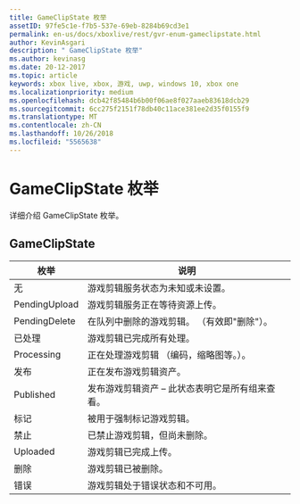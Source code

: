 ```yaml
---
title: GameClipState 枚举
assetID: 97fe5c1e-f7b5-537e-69eb-8284b69cd3e1
permalink: en-us/docs/xboxlive/rest/gvr-enum-gameclipstate.html
author: KevinAsgari
description: " GameClipState 枚举"
ms.author: kevinasg
ms.date: 20-12-2017
ms.topic: article
keywords: xbox live, xbox, 游戏, uwp, windows 10, xbox one
ms.localizationpriority: medium
ms.openlocfilehash: dcb42f85484b6b00f06ae8f027aaeb83618dcb29
ms.sourcegitcommit: 6cc275f2151f78db40c11ace381ee2d35f0155f9
ms.translationtype: MT
ms.contentlocale: zh-CN
ms.lasthandoff: 10/26/2018
ms.locfileid: "5565638"
---
```

# <a name="gameclipstate-enumeration"></a>GameClipState 枚举
详细介绍 GameClipState 枚举。 
<a id="ID4ET"></a>

 
## <a name="gameclipstate"></a>GameClipState
 
| <b>枚举</b>| <b>说明</b>| 
| --- | --- | 
| 无 | 游戏剪辑服务状态为未知或未设置。| 
| PendingUpload | 游戏剪辑服务正在等待资源上传。| 
| PendingDelete | 在队列中删除的游戏剪辑。 （有效即"删除"）。| 
| 已处理 | 游戏剪辑已完成所有处理。| 
| Processing| 正在处理游戏剪辑 （编码，缩略图等。）。| 
| 发布| 正在发布游戏剪辑资产。| 
| Published| 发布游戏剪辑资产 – 此状态表明它是所有组来查看。| 
| 标记| 被用于强制标记游戏剪辑。| 
| 禁止| 已禁止游戏剪辑，但尚未删除。| 
| Uploaded| 游戏剪辑已完成上传。| 
| 删除| 游戏剪辑已被删除。| 
| 错误| 游戏剪辑处于错误状态和不可用。| 
  